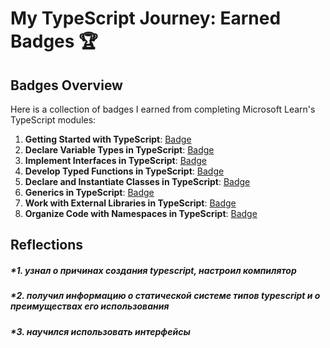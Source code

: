 # My TypeScript Journey: Earned Badges 🏆

## Badges Overview

Here is a collection of badges I earned from completing Microsoft Learn's TypeScript modules:

1. **Getting Started with TypeScript**: [Badge](https://learn.microsoft.com/api/achievements/share/en-us/pestler/EJA7J4EP?sharingId=A037B223AD347E96)
2. **Declare Variable Types in TypeScript**: [Badge](https://learn.microsoft.com/api/achievements/share/en-us/pestler/CWJT4GL9?sharingId=A037B223AD347E96)
3. **Implement Interfaces in TypeScript**: [Badge](https://learn.microsoft.com/api/achievements/share/ru-ru/pestler/PT7ZPR84?sharingId=A037B223AD347E96)
4. **Develop Typed Functions in TypeScript**: [Badge](https://learn.microsoft.com/api/achievements/share/ru-ru/pestler/UFSLHTK3?sharingId=A037B223AD347E96)
5. **Declare and Instantiate Classes in TypeScript**: [Badge](https://learn.microsoft.com/api/achievements/share/ru-ru/pestler/3X5GAYBH?sharingId=A037B223AD347E96)
6. **Generics in TypeScript**: [Badge](https://learn.microsoft.com/api/achievements/share/ru-ru/pestler/YV3847MR?sharingId=A037B223AD347E96)
7. **Work with External Libraries in TypeScript**: [Badge](https://learn.microsoft.com/api/achievements/share/ru-ru/pestler/YV38TMVR?sharingId=A037B223AD347E96)
8. **Organize Code with Namespaces in TypeScript**: [Badge](https://learn.microsoft.com/api/achievements/share/ru-ru/pestler/HYL65DE8?sharingId=A037B223AD347E96)

## Reflections

##### *1.  узнал о причинах создания typescript, настроил компилятор
##### *2.  получил информацию о статической системе типов typescript и о преимуществах его использования
##### *3.  научился использовать интерфейсы
